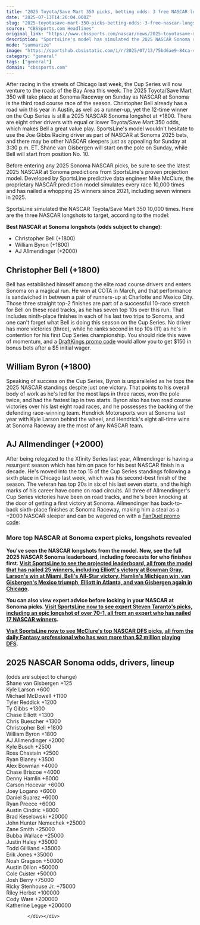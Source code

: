 ```yaml
---
title: "2025 Toyota/Save Mart 350 picks, betting odds: 3 free NASCAR longshots to back at Sonoma Raceway"
date: "2025-07-13T14:20:04.000Z"
slug: "2025-toyotasave-mart-350-picks-betting-odds:-3-free-nascar-longshots-to-back-at-sonoma-raceway"
source: "CBSSports.com Headlines"
original_link: "https://www.cbssports.com/nascar/news/2025-toyotasave-mart-350-picks-betting-odds-3-free-nascar-longshots-to-back-at-sonoma-raceway/"
description: "SportsLine's model has simulated the 2025 NASCAR Sonoma race and Round 3 of the NASCAR In-Season Challenge 10,000 times and released its three best NASCAR longshots"
mode: "summarize"
image: "https://sportshub.cbsistatic.com/i/r/2025/07/13/75bd6ae9-84ca-4df5-a225-156de9c172ec/thumbnail/1200x675/0282339c9c326a30b7e6db8a85918e90/william-byron-imagn.jpg"
category: "general"
tags: ["general"]
domain: "cbssports.com"
---
```

<div id="readability-page-1" class="page"><div>
        
        
        
                
        
<p>After racing in the streets of Chicago last week, the Cup Series will now venture to the roads of the Bay Area this week. The 2025 Toyota/Save Mart 350 will take place at Sonoma Raceway on Sunday as NASCAR at Sonoma is the third road course race of the season. Christopher Bell already has a road win this year in Austin, as well as a runner-up, yet the 12-time winner on the Cup Series is still a 2025 NASCAR Sonoma longshot at +1800. There are eight other drivers with equal or lower Toyota/Save Mart 350 odds, which makes Bell a great value play. SportsLine's model wouldn't hesitate to use the Joe Gibbs Racing driver as part of NASCAR at Sonoma 2025 bets, and there may be other NASCAR sleepers just as appealing for Sunday at 3:30 p.m. ET. Shane van Gisbergen will start on the pole on Sunday, while Bell will start from position No. 10.&nbsp;</p><p>Before entering any 2025 Sonoma NASCAR picks, be sure to see the latest 2025 NASCAR at Sonoma predictions from SportsLine's proven projection model. Developed by SportsLine predictive data engineer Mike McClure, the proprietary NASCAR prediction model simulates every race 10,000 times and has nailed a whopping 25 winners since 2021, including seven winners in 2025.</p><p>SportsLine simulated the NASCAR Toyota/Save Mart 350 10,000 times. Here are the three NASCAR longshots to target, according to the model:</p><p><strong>Best NASCAR at Sonoma longshots (odds subject to change):<br></strong></p><ul><li>Christopher Bell (+1800)</li><li>William Byron (+1800)</li><li>AJ Allmendinger (+2000)</li></ul><h2>Christopher Bell (+1800)</h2><p>Bell has established himself among the elite road course drivers and enters Sonoma on a magical run. He won at COTA in March, and that performance is sandwiched in between a pair of runners-up at Charlotte and Mexico City. Those three straight top-2 finishes are part of a successful 10-race stretch for Bell on these road tracks, as he has seven top 10s over this run. That includes ninth-place finishes in each of his last two trips to Sonoma, and one can't forget what Bell is doing this season on the Cup Series. No driver has more victories (three), while he ranks second in top 10s (11) as he's in contention for his first Cup Series championship. You should ride this wave of momentum, and a&nbsp;<span><a href="https://www.cbssports.com/betting/news/draftkings-promo-code/" target="_blank">DraftKings promo code</a></span>&nbsp;would allow you to get $150 in bonus bets after a $5 initial wager.</p><h2>William Byron (+1800)</h2><p>Speaking of success on the Cup Series, Byron is unparalleled as he tops the 2025 NASCAR standings despite just one victory. That points to his overall body of work as he's led for the most laps in three races, won the pole twice, and had the fastest lap in two starts. Byron also has two road course victories over his last eight road races, and he possesses the backing of the defending race-winning team. Hendrick Motorsports won at Sonoma last year with Kyle Larson behind the wheel, and Hendrick's eight all-time wins at Sonoma Raceway are the most of any NASCAR team.</p><h2>AJ Allmendinger (+2000)</h2><p>After being relegated to the Xfinity Series last year, Allmendinger is having a resurgent season which has him on pace for his best NASCAR finish in a decade. He's moved into the top 15 of the Cup Series standings following a sixth place in Chicago last week, which was his second-best finish of the season. The veteran has top 20s in six of his last seven starts, and the high marks of his career have come on road circuits. All three of Allmendinger's Cup Series victories have been on road tracks, and he's been knocking at the door of getting a first victory at Sonoma. Allmendinger has back-to-back sixth-place finishes at Sonoma Raceway, making him a steal as a +2000 NASCAR sleeper and can be wagered on with a&nbsp;<span><a href="https://www.cbssports.com/betting/news/fanduel-promo-code/" target="_blank">FanDuel promo code</a></span>:</p><h3>More top NASCAR at Sonoma expert picks, longshots revealed</h3><p><strong>You've seen the NASCAR longshots from the model. Now, see the full 2025 NASCAR Sonoma leaderboard, including forecasts for who finishes first. <a href="https://www.sportsline.com/insiders/2025-toyotasave-mart-350-odds-picks-projected-nascar-at-sonoma-leaderboard-predictions-by-top-model/#ttag=07112025_agg_cbssports_picks_autoracing_nascarcupseries_model_ToyotaSaveMart350longshotsFREE" target="_blank">Visit SportsLine to see the projected leaderboard, all from the model that has nailed 25 winners, including Elliott's victory at Bowman Gray, Larson's win at Miami, Bell's All-Star victory, Hamlin's Michigan win, van Gisbergen's Mexico triumph, Elliott in Atlanta, and van Gisbergen again in Chicago</a>.</strong></p><p><strong>You can also view expert advice before locking in your NASCAR at Sonoma picks. <a href="https://www.sportsline.com/insiders/2025-save-mart-350-odds-nascar-picks-best-bets-for-the-sonoma-raceway-road-course-race-from-proven-racing-expert/#ttag=07112025_agg_cbssports_picks_autoracing_nascarcupseries_model_ToyotaSaveMart350longshotsFREE" target="_blank">Visit SportsLine now to see expert Steven Taranto's picks, including an epic longshot of over 70-1, all from an expert who has nailed 17 NASCAR winners</a>.&nbsp;</strong></p><p><strong><a href="https://www.sportsline.com/insiders/2025-toyotasave-mart-350-top-nascar-dfs-picks-lineups-sonoma-driver-pool-from-a-daily-fantasy-pro/#ttag=07112025_agg_cbssports_picks_autoracing_nascarcupseries_model_ToyotaSaveMart350longshotsFREE" target="_blank">Visit SportsLine now to see McClure's top NASCAR DFS picks, all from the daily Fantasy professional who has won more than $2 million playing DFS</a>.&nbsp;</strong></p><h2>2025 NASCAR Sonoma odds, drivers, lineup</h2><p>(odds are subject to change)<br>Shane van Gisbergen +125<br>Kyle Larson +600<br>Michael McDowell +1100<br>Tyler Reddick +1200<br>Ty Gibbs +1300<br>Chase Elliott +1300<br>Chris Buescher +1300<br>Christopher Bell +1800<br>William Byron +1800<br>AJ Allmendinger +2000<br>Kyle Busch +2500<br>Ross Chastain +2500<br>Ryan Blaney +3500<br>Alex Bowman +4000<br>Chase Briscoe +4000<br>Denny Hamlin +6000<br>Carson Hocevar +6000<br>Joey Logano +6000<br>Daniel Suarez +6000<br>Ryan Preece +6000<br>Austin Cindric +8000<br>Brad Keselowski +20000<br>John Hunter Nemechek +25000<br>Zane Smith +25000<br>Bubba Wallace +25000<br>Justin Haley +35000<br>Todd Gilliland +35000<br>Erik Jones +35000<br>Noah Gragson +50000<br>Austin Dillon +50000<br>Cole Custer +50000<br>Josh Berry +75000<br>Ricky Stenhouse Jr. +75000<br>Riley Herbst +100000<br>Cody Ware +200000<br>Katherine Legge +200000 &nbsp;</p>


        
            </div></div>